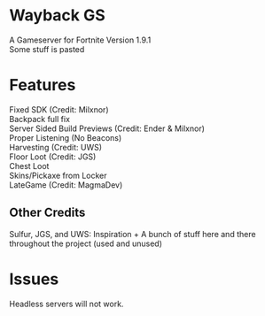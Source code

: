 # Wayback GS
A Gameserver for Fortnite Version 1.9.1
<br>
Some stuff is pasted
# Features
Fixed SDK (Credit: Milxnor)
<br>
Backpack full fix
<br>
Server Sided Build Previews (Credit: Ender & Milxnor)
<br>
Proper Listening (No Beacons)
<br>
Harvesting (Credit: UWS)
<br>
Floor Loot (Credit: JGS)
<br>
Chest Loot
<br>
Skins/Pickaxe from Locker
<br>
LateGame (Credit: MagmaDev)

## Other Credits
Sulfur, JGS, and UWS: Inspiration + A bunch of stuff here and there throughout the project (used and unused)

# Issues
Headless servers will not work.